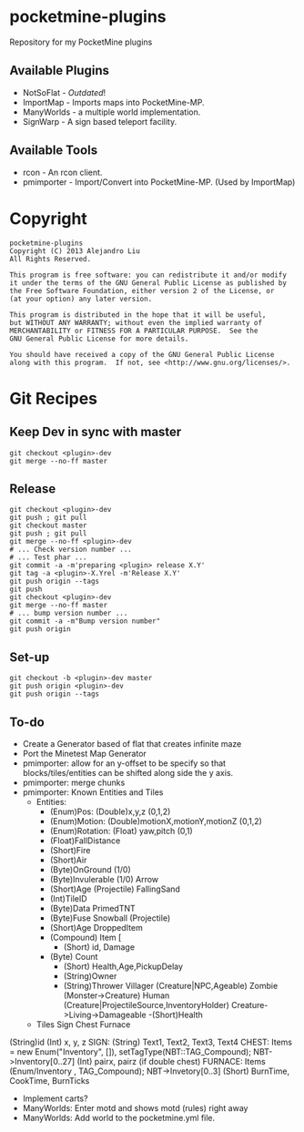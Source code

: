 pocketmine-plugins
==================

Repository for my PocketMine plugins

## Available Plugins

* NotSoFlat - *Outdated*!
* ImportMap - Imports maps into PocketMine-MP.
* ManyWorlds - a multiple world implementation.
* SignWarp - A sign based teleport facility.

## Available Tools

* rcon - An rcon client.
* pmimporter - Import/Convert into PocketMine-MP.  (Used by ImportMap)

Copyright
=========

    pocketmine-plugins
    Copyright (C) 2013 Alejandro Liu  
    All Rights Reserved.

    This program is free software: you can redistribute it and/or modify
    it under the terms of the GNU General Public License as published by
    the Free Software Foundation, either version 2 of the License, or
    (at your option) any later version.

    This program is distributed in the hope that it will be useful,
    but WITHOUT ANY WARRANTY; without even the implied warranty of
    MERCHANTABILITY or FITNESS FOR A PARTICULAR PURPOSE.  See the
    GNU General Public License for more details.

    You should have received a copy of the GNU General Public License
    along with this program.  If not, see <http://www.gnu.org/licenses/>.

Git Recipes
===========

## Keep Dev in sync with master

    git checkout <plugin>-dev
    git merge --no-ff master

## Release

    git checkout <plugin>-dev
    git push ; git pull
    git checkout master
    git push ; git pull
    git merge --no-ff <plugin>-dev
    # ... Check version number ...
    # ... Test phar ...
    git commit -a -m'preparing <plugin> release X.Y'
    git tag -a <plugin>-X.Yrel -m'Release X.Y'
    git push origin --tags
    git push
    git checkout <plugin>-dev
    git merge --no-ff master
    # ... bump version number ...
    git commit -a -m"Bump version number"
    git push origin

## Set-up

    git checkout -b <plugin>-dev master
    git push origin <plugin>-dev
    git push origin --tags


To-do
-----

* Create a Generator based of flat that creates infinite maze
* Port the Minetest Map Generator
* pmimporter: allow for an y-offset to be specify so that
  blocks/tiles/entities can be shifted along side the y axis.
* pmimporter: merge chunks
* pmimporter: Known Entities and Tiles
  * Entities:
      - (Enum)Pos: (Double)x,y,z (0,1,2)
      - (Enum)Motion: (Double)motionX,motionY,motionZ (0,1,2)
      - (Enum)Rotation: (Float) yaw,pitch (0,1)
      - (Float)FallDistance
      - (Short)Fire
      - (Short)Air
      - (Byte)OnGround (1/0)
      - (Byte)Invulerable (1/0)
    Arrow 
      - (Short)Age (Projectile)
    FallingSand
      - (Int)TileID
      - (Byte)Data
    PrimedTNT
      - (Byte)Fuse
    Snowball (Projectile)
      - (Short)Age
    DroppedItem
      - (Compound) Item [
        - (Short) id, Damage
	- (Byte) Count
      - (Short) Health,Age,PickupDelay
      - (String)Owner
      - (String)Thrower
    Villager (Creature|NPC,Ageable)
    Zombie (Monster->Creature)
    Human (Creature|ProjectileSource,InventoryHolder)
    Creature->Living->Damageable
      -(Short)Health
  * Tiles
    Sign
    Chest
    Furnace

(String)id
(Int) x, y, z
SIGN: (String) Text1, Text2, Text3, Text4
CHEST: Items = new Enum("Inventory", []),
	setTagType(NBT::TAG_Compound);
	NBT->Inventory[0..27]
	(Int) pairx, pairz (if double chest)
FURNACE: 	Items (Enum/Inventory , TAG_Compound);
	NBT->Invetory[0..3]
	(Short) BurnTime, CookTime, BurnTicks

* Implement carts?
* ManyWorlds: Enter motd and shows motd (rules) right away
* ManyWorlds: Add world to the pocketmine.yml file.

